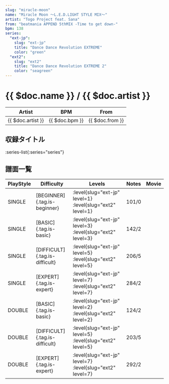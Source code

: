 ```yaml
---
slug: "miracle-moon"
name: "Miracle Moon ～L.E.D.LIGHT STYLE MIX～"
artist: "Togo Project feat. Sana"
from: "beatmania APPEND 5thMIX -Time to get down-"
bpm: 138
series:
  "ext-jp":
    slug: "ext-jp"
    title: "Dance Dance Revolution EXTREME"
    color: "green"
  "ext2":
    slug: "ext2"
    title: "Dance Dance Revolution EXTREME 2"
    color: "seagreen"
---
```


# {{ $doc.name }} / {{ $doc.artist }}

|Artist|BPM|From|
|------|---|----|
|{{ $doc.artist }}|{{ $doc.bpm }}|{{ $doc.from }}|

## 収録タイトル

:series-list{:series="series"}

## 譜面一覧

|PlayStyle|Difficulty|Levels|Notes|Movie|
|---------|----------|------|-----|-----|
|SINGLE|[BEGINNER]{.tag.is-beginner}|:level{slug="ext-jp" level=1} :level{slug="ext2" level=1}|101/0||
|SINGLE|[BASIC]{.tag.is-basic}|:level{slug="ext-jp" level=3} :level{slug="ext2" level=3}|142/2||
|SINGLE|[DIFFICULT]{.tag.is-difficult}|:level{slug="ext-jp" level=5} :level{slug="ext2" level=5}|206/5||
|SINGLE|[EXPERT]{.tag.is-expert}|:level{slug="ext-jp" level=7} :level{slug="ext2" level=7}|284/2||
|DOUBLE|[BASIC]{.tag.is-basic}|:level{slug="ext-jp" level=2} :level{slug="ext2" level=2}|124/2||
|DOUBLE|[DIFFICULT]{.tag.is-difficult}|:level{slug="ext-jp" level=5} :level{slug="ext2" level=5}|203/5||
|DOUBLE|[EXPERT]{.tag.is-expert}|:level{slug="ext-jp" level=7} :level{slug="ext2" level=7}|292/2||

